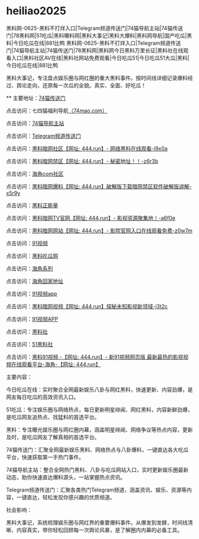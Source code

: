 # heiliao2025
黑料网-0625-黑料不打烊入口|Telegram频道传送门|74猫导航主站|74猫传送门|78黑料网|51吃瓜|黑料曝料网|黑料大事记|黑料大爆料|黑料网导航|国产吃瓜|黑料|今日吃瓜在线|881比鸭
黑料网-0625-黑料不打烊入口|Telegram频道传送门|74猫导航主站|74猫传送门|78黑料网|黑料网今日黑料万里长征|黑料社在线观看入口|黑料社区AV在线|黑料社网站免费观看|今日吃瓜51|今日吃瓜51大瓜|黑料|今日吃瓜在线|881比鸭


黑料大事记，专注盘点娱乐圈与网红圈的重大黑料事件。按时间线详细记录爆料经过、舆论走向，还原每一次瓜的全貌。真实、全面、好吃瓜！

** 主要地址：<a href="https://74mao.com/">74猫传送门</a>

点击访问：七四猫福利导航<a href="https://74mao.com/">（74mao.com）</a>

点击访问：<a href="https://74mao.com/">74猫导航主站</a>

点击访问：<a href="https://74mao.com/">Telegram频道传送门</a>

点击访问：<a href="https://aw1-09.pages.dev/">黑料暗网社区【网址: 444.run】- 网络黑料在线观看-l9x0a</a>  

点击访问：<a href="https://aw4-08.pages.dev/">黑料暗网禁区【网址: 444.run】- 秘密地址！！-z6r3b</a>  

点击访问：<a href="https://hj-219.pages.dev/">海角com社区</a>  

点击访问：<a href="https://aw6-08.pages.dev/">黑料暗网爆料【网址: 444.run】破解版下载暗网禁区软件破解版讲解-x5r9y</a>  

点击访问：<a href="https://cg8-12.pages.dev/">黑料正能量</a>  

点击访问：<a href="https://aw7-08.pages.dev/">黑料暗网TV官网【网址: 444.run】- 影视资源聚集地！-a6f0e</a>  

点击访问：<a href="https://aw10-08.pages.dev/">黑料暗网网站【网址: 444.run】- 影院官网入口在线观看免费-z0w7m</a>  

点击访问：<a href="https://hj-149.pages.dev/">91视频</a>  

点击访问：<a href="https://chiguaqunzhongde.pages.dev/">黑料吃瓜网</a>  

点击访问：<a href="https://hj-156.pages.dev/">海角系列</a>  

点击访问：<a href="https://hj-161.pages.dev/">海角回家地址</a>  

点击访问：<a href="https://hj-162.pages.dev/">91视频app</a>  

点击访问：<a href="https://aw8-08.pages.dev/">黑料暗网视频【网址: 444.run】探秘未知影视新领域-j3t2c</a>  

点击访问：<a href="https://hj-170.pages.dev/">91视频APP</a>  

点击访问：<a href="https://hls-15.pages.dev/">黑料社</a>  

点击访问：<a href="https://hls-17.pages.dev/">51黑料社</a>  

点击访问：<a href="https://hj-697.pages.dev/">黑料91视频 -【网址: 444.run】- 新91视频网页版 最新最热的影视视频在线观看平台-海角-【网址: 444.run】</a>  

主要内容：

今日吃瓜在线：实时聚合全网最新娱乐八卦与网红黑料，快速更新、内容劲爆，是网友每日吃瓜的高效资讯入口。

51吃瓜：专注娱乐圈与网络热点，每日更新明星绯闻、网红黑料，内容新鲜劲爆，是吃瓜网友追热点、找猛料的首选平台。


黑料：专注曝光娱乐圈与网红圈内幕，涵盖明星绯闻、网络争议等热点内容，更新及时，是吃瓜网友了解真相的首选平台。

74猫传送门：汇聚全网最新娱乐黑料、网络热点与八卦爆料，一键直达各大吃瓜平台，快速获取第一手热门事件。

74猫导航主站：整合全网热门黑料、八卦与吃瓜网站入口，实时更新娱乐圈最新动态，助你快速直达爆料源头，一站掌握热点资讯。

Telegram频道传送门：汇聚各类热门Telegram频道，涵盖资讯、娱乐、资源等内容，一键直达，轻松发现你感兴趣的优质频道。

社会影响：

黑料大事记，系统梳理娱乐圈与网红界的重要爆料事件。从爆发到发酵，时间线清晰、内容真实，带你轻松回顾每一次舆论风暴，是了解圈内内幕的必备工具。

<span style="display:none;">[Canonical link](https://github.com/vivi20250625/vivi20250625）</span>
